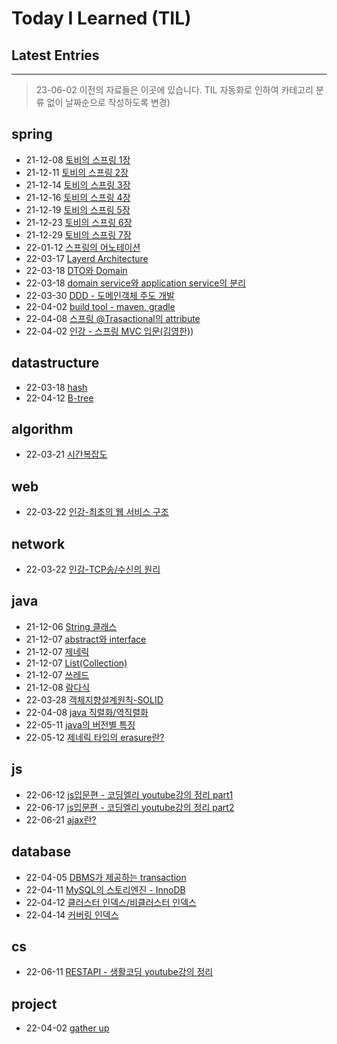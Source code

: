 # Today I Learned (TIL)

## Latest Entries
<!-- Entries will be automatically added here -->




- - -
> 23-06-02 이전의 자료들은 이곳에 있습니다. TIL 자동화로 인하여 카테고리 분류 없이 날짜순으로 작성하도록 변경)
## spring
+ 21-12-08 [토비의 스프링 1장](https://lala-ogu.github.io/spring/spring-book/spring-chapter1/)
+ 21-12-11 [토비의 스프링 2장](https://lala-ogu.github.io/spring/spring-book/spring-chapter2/)
+ 21-12-14 [토비의 스프링 3장](https://lala-ogu.github.io/spring/spring-book/spring-chapter3/)
+ 21-12-16 [토비의 스프링 4장](https://lala-ogu.github.io/spring/spring-book/spring-chapter4/)
+ 21-12-19 [토비의 스프링 5장](https://lala-ogu.github.io/spring/spring-book/spring-chapter5/)
+ 21-12-23 [토비의 스프링 6장](https://lala-ogu.github.io/spring/spring-book/spring-chapter6/)
+ 21-12-29 [토비의 스프링 7장](https://lala-ogu.github.io/spring/spring-book/spring-chapter9)
+ 22-01-12 [스프링의 어노테이션](https://lala-ogu.github.io/spring/spring-study/spring-annotations/)
+ 22-03-17 [Layerd Architecture](https://lala-ogu.github.io/spring/spring-study/spring-architecture/)
+ 22-03-18 [DTO와 Domain](https://lala-ogu.github.io/spring/spring-study/spring-domain_DTO/)
+ 22-03-18 [domain service와 application service의 분리](https://lala-ogu.github.io/spring/spring-study/spring-domain_service/)
+ 22-03-30 [DDD - 도메인객체 주도 개발](https://lala-ogu.github.io/spring/spring-study/spring-DDD/)
+ 22-04-02 [build tool - maven, gradle](https://lala-ogu.github.io/spring/spring-study/spring-buildtool/)
+ 22-04-08 [스프링 @Trasactional의 attribute](https://lala-ogu.github.io/spring/spring-study/spring-transactional/)
+ 22-04-02 [인강 - 스프링 MVC 입문(김영한)](https://lala-ogu.github.io/spring/spring-onlineclass/online_study-springbegginer/))

## datastructure
+ 22-03-18 [hash](https://lala-ogu.github.io/cs/datastructures/datastructures-hash/)
+ 22-04-12 [B-tree](https://lala-ogu.github.io/cs/datastructures/datastructures-btree/)

## algorithm
+ 22-03-21 [시간복잡도](https://lala-ogu.github.io/cs/algorithm/algorithm-time_complexity/)

## web
+ 22-03-22 [인강-최초의 웹 서비스 구조](https://lala-ogu.github.io/cs/cs-study/online_study-web_service/)

## network
+ 22-03-22 [인강-TCP송/수신의 원리](https://lala-ogu.github.io/cs/network/online_study-tcp/)

## java
+ 21-12-06 [String 클래스](https://lala-ogu.github.io/java/java-study/java-string/)
+ 21-12-07 [abstract와 interface](https://lala-ogu.github.io/java/java-study/java-abstract-interface/)
+ 21-12-07 [제네릭](https://lala-ogu.github.io/java/java-study/java-generic/)
+ 21-12-07 [List(Collection)](https://lala-ogu.github.io/java/java-study/java-list/)
+ 21-12-07 [쓰레드](https://lala-ogu.github.io/java/java-study/java-thread/)
+ 21-12-08 [람다식](https://lala-ogu.github.io/java/java-study/java-lambda/)
+ 22-03-28 [객체지향설계원칙-SOLID](https://lala-ogu.github.io/java/java-study/java-solid/)
+ 22-04-08 [java 직렬화/역직렬화](https://lala-ogu.github.io/java/java-study/java-serialization/)
+ 22-05-11 [java의 버전별 특징](https://lala-ogu.github.io/java/java-study/java-versions/)
+ 22-05-12 [제네릭 타입의 erasure란?](https://lala-ogu.github.io/java/java-study/java-erasure/)

## js
+ 22-06-12 [js입문편 - 코딩엘리 youtube강의 정리 part1](https://lala-ogu.github.io/js/js_basic/)
+ 22-06-17 [js입문편 - 코딩엘리 youtube강의 정리 part2](https://lala-ogu.github.io/js/js_basic2/)
+ 22-06-21 [ajax란?](https://lala-ogu.github.io/js/ajax/)

## database
+ 22-04-05 [DBMS가 제공하는 transaction](https://lala-ogu.github.io/dbms/dbms-study/database-dbms_transaction/)
+ 22-04-11 [MySQL의 스토리엔진 - InnoDB](https://lala-ogu.github.io/dbms/mysql/database-innodb/)
+ 22-04-12 [클러스터 인덱스/비클러스터 인덱스](https://lala-ogu.github.io/dbms/dbms-study/database-index/)
+ 22-04-14 [커버링 인덱스](https://lala-ogu.github.io/dbms/mysql/database-coveringindex/)

## cs
+ 22-06-11 [RESTAPI - 생활코딩 youtube강의 정리](https://lala-ogu.github.io/cs/cs-study/online_study-rest_api/)

## project
+ 22-04-02 [gather up](https://lala-ogu.github.io/portfolio/refactoring-gatherup/)

